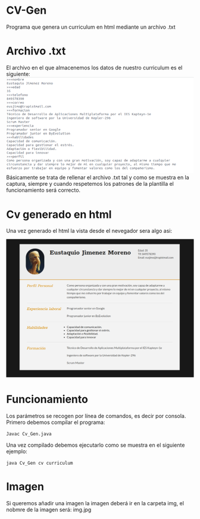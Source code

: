 # CV-Gen
Programa que genera un curriculum en html mediante un archivo .txt

# Archivo .txt 
El archivo en el que almacenemos los datos de nuestro curriculum es el siguiente:
![](img/c1.jpg)
Básicamente se trata de rellenar el archivo .txt tal y como se muestra en la captura, siempre y cuando respetemos los patrones de la plantilla el funcionamiento será correcto.

# Cv generado en html
Una vez generado el html la vista desde el nevegador sera algo asi:

![](img/c2.jpg)

# Funcionamiento
Los parámetros se recogen por línea de comandos, es decir por consola.
Primero debemos compilar el programa:

```
Javac Cv_Gen.java

```
Una vez compilado debemos ejecutarlo como se muestra en el siguiente ejemplo:

```
java Cv_Gen cv curriculum

```
# Imagen 
Si queremos añadir una imagen la imagen deberá ir en la carpeta img, el nobmre de la imagen será: img.jpg



